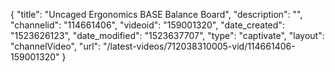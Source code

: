 {
    "title": "Uncaged Ergonomics BASE Balance Board",
    "description": "",
    "channelid": "114661406",
    "videoid": "159001320",
    "date_created": "1523626123",
    "date_modified": "1523637707",
    "type": "captivate",
    "layout": "channelVideo",
    "url": "\/latest-videos\/712038310005-vid\/114661406-159001320"
}
